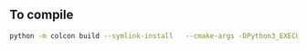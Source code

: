 ## To compile

```bash
python -m colcon build --symlink-install   --cmake-args -DPython3_EXECUTABLE="$(python -c 'import sys; print(sys.executable)')"
```
